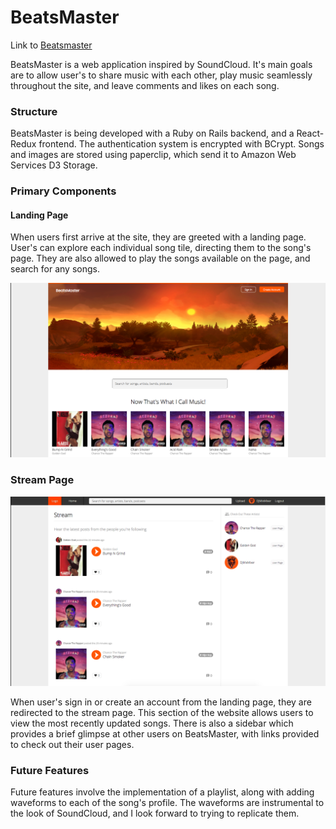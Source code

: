 # BeatsMaster


Link to [Beatsmaster][beatsmaster]

[beatsmaster]: https://beats-master.herokuapp.com/#/

BeatsMaster is a web application inspired by SoundCloud. It's main goals are to allow user's to share music with each other, play music seamlessly throughout the site, and leave comments and likes on each song.

### Structure

BeatsMaster is being developed with a Ruby on Rails backend, and a React-Redux frontend. The authentication system is encrypted with BCrypt. Songs and images are stored using paperclip, which send it to Amazon Web Services D3 Storage.

### Primary Components

#### Landing Page

When users first arrive at the site, they are greeted with a landing page. User's can explore each individual song tile, directing them to the song's page. They are also allowed to play the songs available on the page, and search for any songs.

![Landing Page](/docs/images/landing_page.png)

### Stream Page

![Stream Page](/docs/images/stream_page.png)

When user's sign in or create an account from the landing page, they are redirected to the stream page. This section of the website allows users to view the most recently updated songs. There is also a sidebar which provides a brief glimpse at other users on BeatsMaster, with links provided to check out their user pages.

### Future Features

Future features involve the implementation of a playlist, along with adding waveforms to each of the song's profile. The waveforms are instrumental to the look of SoundCloud, and I look forward to trying to replicate them.
